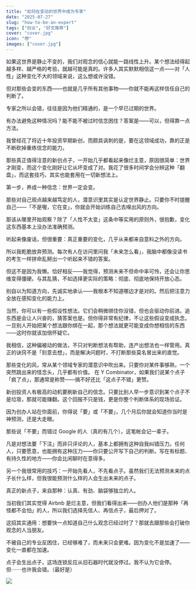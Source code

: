 ```yaml
---
title: "如何在变动的世界中成为专家"
date: "2025-07-27"
slug: "how-to-be-an-expert"
tags: ["创业", "好文推荐"]
cover: "cover.jpg"
icon: "😎"
images: ["cover.jpg"]
---
```

如果这世界是静止不变的，我们对观念的信心就能一路线性上升。某个想法经得起越多样、越严格的考验，就越可能是真的。许多人其实默默相信这一点——对「人性」这种变化不大的领域来说，这么想或许没错。



但对那些会变的东西——也就是几乎所有其他事物——你就不能再这样信任自己的判断了。



专家之所以会错，往往是因为他们精通的，是一个早已过期的世界。



有办法避免这种情况吗？能不能不被过时信念困住？答案是——可以，但得靠一点方法。



我曾经花了将近十年投资早期新创，而颇具讽刺的是，要在这领域成功，靠的正是不断砍掉重练信念的能力。



那些真正值得注意的新创点子，一开始几乎都看起来像烂主意，原因很简单：世界才刚变，而这个变化刚好让它从坏变成了对。我花了很多时间学会分辨这种「翻盘」，而这套技巧，其实也能套用在一切新想法上。



第一步，养成一种信念：世界一定会变。



那些对自己观点越来越笃定的人，潜意识里其实是认定世界静止。只要你不时提醒自己——「不是喔，它在变」，你就会开始训练自己去嗅出风的方向。



那该从哪里开始观察？除了「人性不太变」这条中等实用的原则外，很抱歉，变化这东西基本上没办法准确预测。



听起来像废话，但很重要：真正重要的变化，几乎从来都来自意料之外的方向。



所以我乾脆放弃预测。每次有人在访问里问我「未来怎么看」，我脑中都像没读书的考生一样拼命乱掰出一个听起来不错的答案。



但这不是因为我懒。恰好相反——我觉得，预测未来不但命中率可怜，还会让你思维变得僵硬。与其乱猜，不如选择更实际的策略：彻底、彻底地保持开放心态。



别自以为知道方向，先诚实地承认——我根本不知道哪边才是对的。然后把注意力全放在感知变化的能力上。



当然，你可以有一些假设性想法。它们会稍微绑住你没错，但也会驱动你前进。追东西是会让人兴奋的，猜答案也是。但你得非常有纪律，不让这些假设变成执念。
一旦别人开始把某个想法跟你绑在一起，那个想法就更可能变成你想相信的东西——这时你就该加倍怀疑它。



我相信，这种偏被动的做法，不只对判断想法有帮助，连产出想法也一样管用。真正的诀窍不是「刻意去想」，而是解决问题时，不打断那些莫名冒出来的直觉。



那些变化的风，常从某个领域专家的潜意识中吹出来。只要你对某件事够熟，一个突然跳出来的怪念头，几乎都有价值。
在 Y Combinator，如果我们说某个点子「疯了点」，那通常是称赞——搞不好还比「这点子不错」更赞。



新创投资人有极高的动机要刷新自己的信念。只要比别人早一步意识到某个点子不是垃圾，那就可能赚翻。这个回报不只是钱，更是你整个判断体系的现场验证。



因为创办人站在你面前，你得说「要」或「不要」，几个月后你就会知道你当时是神预测，还是大走眼。



那些说「不要」而错过 Google 的人（真的有几个），这笔帐会记一辈子。



凡是对想法要「下注」而非只评论的人，基本上都拥有这种自我纠错压力。任何人，只要愿意，也能拥有这种压力——你只要公开写下自己的判断。写在有标题、有持久性的地方——你会比闲聊时在意得多。



另一个我很常用的技巧：一开始先看人，不先看点子。虽然我们无法预测未来的点子长什么样，但我很能预测什么样的人会生出未来的点子。



真正的新点子，来自那种：认真、有劲、脑袋够独立的人。



当初我们其实觉得 Airbnb 是烂主意，但我们看得出来——创办人他们是那种「再怪都不会怕」的人，所以我们选择先信人、再信点子，最后押对了。



这招其实通用：想要快一点知道自己什么观念已经过时了？那就去跟那些会打破你观念的人当朋友。



不被自己的专业反困住，已经够难了，而未来只会更难。因为变化不是加速了——变化一直都在加速。



点子会生出点子，这场连锁反应从旧石器时代就没停过。我不认为它会停。
但⋯⋯也许我会错。（最好是）




![](https://prod-files-secure.s3.us-west-2.amazonaws.com/112d0858-5090-4d34-a606-b75eb8d65fd2/46476355-9cf3-4e99-9b7a-3531bc426380/1000202064.png?X-Amz-Algorithm=AWS4-HMAC-SHA256&X-Amz-Content-Sha256=UNSIGNED-PAYLOAD&X-Amz-Credential=ASIAZI2LB4667I3343D3%2F20250810%2Fus-west-2%2Fs3%2Faws4_request&X-Amz-Date=20250810T214508Z&X-Amz-Expires=3600&X-Amz-Security-Token=IQoJb3JpZ2luX2VjEKH%2F%2F%2F%2F%2F%2F%2F%2F%2F%2FwEaCXVzLXdlc3QtMiJHMEUCIH0DYtW2Dp2FfucdnNDQHFUD7tXeb%2BVX63fZksu1yTmLAiEAzcEqwsnDSuxcqgloHsmeRVD9koK7zU6PxhxowGhq1goqiAQI2v%2F%2F%2F%2F%2F%2F%2F%2F%2F%2FARAAGgw2Mzc0MjMxODM4MDUiDGL56lJTWavV38bZESrcAz0M3byfQ3og5TTdKx6imBN%2BTRKZQxYwreS1%2FTU91YO44bACOl7X%2FhnlGbTvuuWDj83fK2OfZxwIfgAodLIqxo8VtWzUiyAYdQFNSp1cAdY5jA7bwhvQ2hPucz3ZSTG6QhHLTztvkJI7xH5cxwM95GRKbRnpxWTh6Pr%2BARG7eAZiOL2ZJMfmYtkVHFJwFm19MqdZMWxe6P19xGH2xqcHoj29TN%2FBM%2BMjCfUz7fo16gPXpcJF6sf0J9VaZRhu%2B13aFRF2bfJpw1zEe7mcYv%2B1X%2BHWWMLOlTW%2BBrEX5TLva%2FoLwPlPsMDKNshDLhyfQd6lNeJvZs16alJGu%2Fplu8QhvX3mYbnf%2BwwQ7kmd4J0nXQAhEsH1W8mBcYyD19TcVzGPArtv1MMUKYIlM19vCYTokJOvv%2F2jJXyn0%2BmK4kTTmWlrgECgD73uZe0NX1bZKhHUZxtITWZ%2B0RRvqOiBhDFa2f2x0QzvOg13vVgVRlIzy6pWkGRsC50JB2J3djXpo%2BBWlU4Dbu%2FNbP%2FfmXTjJcWu97P%2BlnF4t9dPqK4gKLON%2FPJ2iANNZJJgcDSO9mNxGjj9NW6G3ngTT29saYHekwwxv0iS0kEqmg1kMl5Tj8bqok5CN41WfJe5zMwhTMsyMKuf48QGOqUBR6QWdD3JDLlquPSubPBgx%2BqfG3YEesKe1U3nvTcAd9Gkgs5INbSglUz9hK9qN57NrnLz%2FXU5ZncAZCSTCz%2B6QY1b0oM6x1krbGoaS58T7aDOZBu2eaqj2x%2FEkw1sPqSKlNTDPJY9ZQ%2FnRNtRP2RERU1%2Bjdd%2F%2FGdASoSVBgHMUZXRJ2V%2F3vHQZomN%2B8K67A0HE4KlxvWNP3n5E2xezajBTZ%2F8Vnxp&X-Amz-Signature=4303a8dcf7b6f8932f3b0c663075dc0129c6e5f5dfdbf085ff46b8dcb9dd128b&X-Amz-SignedHeaders=host&x-amz-checksum-mode=ENABLED&x-id=GetObject)


